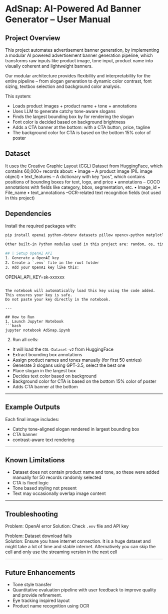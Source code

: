 
# AdSnap: AI-Powered Ad Banner Generator – User Manual

## Project Overview  
This project automates advertisement banner generation, by implementing a modular AI powered advertisement banner generation pipeline, which transforms raw inputs like product image, tone input, product name into visually coherent and lightweight banners. 

Our modular architecture provides flexibility and interpretability for the entire pipeline – from slogan generation to dynamic color contrast, font sizing, textbox selection and background color analysis. 

This system: 
- Loads product images + product name + tone + annotations
- Uses LLM to generate catchy tone-aware slogans 
- Finds the largest bounding box by for rendering the slogan
- Font color is decided based on background brightness
- Adds a CTA banner at the bottom: with a CTA button, price, tagline
- The background color for CTA is based on the bottom 15% color of poster

## Dataset
It uses the Creative Graphic Layout (CGL) Dataset from HuggingFace, which contains 60,000+ records about:
            •	image – A product image (PIL image object)
            •	text_features – A dictionary with key “pos”, which contains positions of bounding boxes for text, logo, and price
            •	annotations – COCO annotations with fields like category, bbox, segmentation, etc.
            •	Image_id
            •	File_name 
            •	text_annotations –OCR-related text recognition fields (not used in this project)
            

## Dependencies  

Install the required packages with:

```bash
pip install openai python-dotenv datasets pillow opencv-python matplotlib numpy
---
Other built-in Python modules used in this project are: random, os, time, ast, IPython.display

## 🔑 Setup OpenAI API  
1. Generate a OpenAI key
2. Create a `.env` file in the root folder  
3. Add your OpenAI key like this:  
```
OPENAI_API_KEY=sk-xxxxxx
```

The notebook will automatically load this key using the code added. This ensures your key is safe. 
Do not paste your key directly in the notebook.

---

## How to Run  
1. Launch Jupyter Notebook
```bash
jupyter notebook AdSnap.ipynb
```

2. Run all cells:
- It will load the `CGL-Dataset-v2` from HuggingFace
- Extract bounding box annotations
- Assign product names and tones manually (for first 50 entries)
- Generate 3 slogans using GPT-3.5, select the best one
- Place slogan in the largest box 
- Decides text color based on background
- Background color for CTA is based on the bottom 15% color of poster
- Adds CTA banner at the bottom

---

## Example Outputs  
Each final image includes:
-  Catchy tone-aligned slogan rendered in largest bounding box
-  CTA banner
-  contrast-aware text rendering
---

## Known Limitations  
- Dataset does not contain product name and tone, so these were added manually for 50 records randomly selected  
- CTA is fixed logic
- Tone based styling not present
- Text may occasionally overlap image content

---

## Troubleshooting  
             
Problem: OpenAI error 
Solution: Check `.env` file and API key        

Problem: Dataset download fails    	
Solution: Ensure you have internet connection. It is a huge dataset and might take a lot of time and stable internet. Alternatively you can skip the cell and only use the streaming version in the next cell 

---

## Future Enhancements  
- Tone style transfer
- Quantitative evaluation pipeline with user feedback to improve quality and provide refinement. 
- Eye tracking inspired layout
- Product name recognition using OCR  


